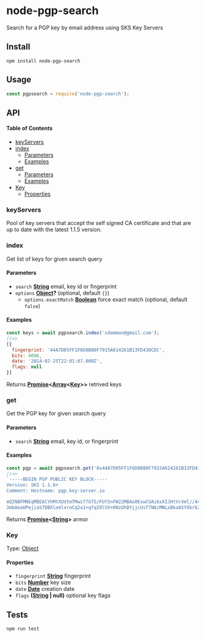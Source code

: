 # node-pgp-search

Search for a PGP key by email address using SKS Key Servers

## Install

    npm install node-pgp-search

## Usage

```js
const pgpsearch = require('node-pgp-search');
```

## API

<!-- Generated by documentation.js. Update this documentation by updating the source code. -->

#### Table of Contents

-   [keyServers](#keyservers)
-   [index](#index)
    -   [Parameters](#parameters)
    -   [Examples](#examples)
-   [get](#get)
    -   [Parameters](#parameters-1)
    -   [Examples](#examples-1)
-   [Key](#key)
    -   [Properties](#properties)

### keyServers

Pool of key servers that accept the self signed CA certificate
and that are up to date with the latest 1.1.5 version.

### index

Get list of keys for given search query

#### Parameters

-   `search` **[String](https://developer.mozilla.org/docs/Web/JavaScript/Reference/Global_Objects/String)** email, key id or fingerprint
-   `options` **[Object](https://developer.mozilla.org/docs/Web/JavaScript/Reference/Global_Objects/Object)?**  (optional, default `{}`)
    -   `options.exactMatch` **[Boolean](https://developer.mozilla.org/docs/Web/JavaScript/Reference/Global_Objects/Boolean)** force exact match (optional, default `false`)

#### Examples

```javascript
const keys = await pgpsearch.index('xdamman@gmail.com');
//=>
[{
  fingerprint: '44A7D05FF1F6D0B80F7915A614261B13FD430CDC',
  bits: 4096,
  date: '2014-02-25T22:01:07.000Z',
  flags: null
}]
```

Returns **[Promise](https://developer.mozilla.org/docs/Web/JavaScript/Reference/Global_Objects/Promise)&lt;[Array](https://developer.mozilla.org/docs/Web/JavaScript/Reference/Global_Objects/Array)&lt;[Key](#key)>>** retrived keys

### get

Get the PGP key for given search query

#### Parameters

-   `search` **[String](https://developer.mozilla.org/docs/Web/JavaScript/Reference/Global_Objects/String)** email, key id, or fingerprint

#### Examples

```javascript
const pgp = await pgpsearch.get('0x44A7D05FF1F6D0B80F7915A614261B13FD430CDC');
//=>
`-----BEGIN PGP PUBLIC KEY BLOCK-----
Version: SKS 1.1.6+
Comment: Hostname: pgp.key-server.io

mQINBFMNEqMBEACYhMtXUVtmTMwz77Gf5/FUYSnFW22MBAo0ExwCUAi6xXIJHtVcVml//44D
3mbAeaUPejiaS7DBXlomlxroCq2a1+qfqI0lVX+KNzUhDYjjcUsT7N6cMNLxBkaA5YOkrkZS…`
```

Returns **[Promise](https://developer.mozilla.org/docs/Web/JavaScript/Reference/Global_Objects/Promise)&lt;[String](https://developer.mozilla.org/docs/Web/JavaScript/Reference/Global_Objects/String)>** armor

### Key

Type: [Object](https://developer.mozilla.org/docs/Web/JavaScript/Reference/Global_Objects/Object)

#### Properties

-   `fingerprint` **[String](https://developer.mozilla.org/docs/Web/JavaScript/Reference/Global_Objects/String)** fingerprint
-   `bits` **[Number](https://developer.mozilla.org/docs/Web/JavaScript/Reference/Global_Objects/Number)** key size
-   `date` **[Date](https://developer.mozilla.org/docs/Web/JavaScript/Reference/Global_Objects/Date)** creation date
-   `flags` **([String](https://developer.mozilla.org/docs/Web/JavaScript/Reference/Global_Objects/String) | null)** optional key flags

## Tests

    npm run test
